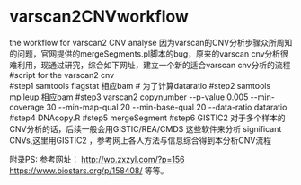 # varscan2CNVworkflow
the workflow for varscan2 CNV analyse
因为varscan的CNV分析步骤众所周知的问题，官网提供的mergeSegments.pl脚本的bug，原来的varscan cnv分析很难利用，现通过研究，综合如下网址，建立一个新的适合varscan cnv分析的流程
#script for the varscan2 cnv  
#step1 samtools  flagstat  相应bam  # 为了计算dataratio
#step2 samtools  mpileup   相应bam
#step3 varscan2 copynumber --p-value 0.005 --min-coverage 30 --min-map-qual 20 --min-base-qual 20 --data-ratio dataratio
#step4 DNAcopy.R
#step5 mergeSegment
#step6 GISTIC2 对于多个样本的CNV分析的话，后续一般会用GISTIC/REA/CMDS 这些软件来分析 significant CNVs,这里用GISTIC2 ，参考网上各人方法与信息综合得到本分析CNV流程


附录PS:
参考网址：
http://wp.zxzyl.com/?p=156
https://www.biostars.org/p/158408/
等等。
